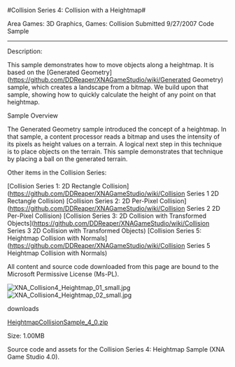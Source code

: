 #Collision Series 4: Collision with a Heightmap#

Area
Games: 3D Graphics, Games: Collision
Submitted
9/27/2007
Code Sample

---

Description:

This sample demonstrates how to move objects along a heightmap. It is based on the [Generated Geometry](https://github.com/DDReaper/XNAGameStudio/wiki/Generated Geometry) sample, which creates a landscape from a bitmap. We build upon that sample, showing how to quickly calculate the height of any point on that heightmap.

Sample Overview

The Generated Geometry sample introduced the concept of a heightmap. In that sample, a content processor reads a bitmap and uses the intensity of its pixels as height values on a terrain. A logical next step in this technique is to place objects on the terrain. This sample demonstrates that technique by placing a ball on the generated terrain.

Other items in the Collision Series:

[Collision Series 1: 2D Rectangle Collision](https://github.com/DDReaper/XNAGameStudio/wiki/Collision Series 1 2D Rectangle Collision)
[Collision Series 2: 2D Per-Pixel Collision](https://github.com/DDReaper/XNAGameStudio/wiki/Collision Series 2 2D Per-Pixel Collision)
[Collision Series 3: 2D Collision with Transformed Objects](https://github.com/DDReaper/XNAGameStudio/wiki/Collision Series 3 2D Collision with Transformed Objects)
[Collision Series 5: Heightmap Collision with Normals](https://github.com/DDReaper/XNAGameStudio/wiki/Collision Series 5 Heightmap Collision with Normals)

 
All content and source code downloaded from this page are bound to the Microsoft Permissive License (Ms-PL).

![XNA_Collision4_Heightmap_01_small.jpg](https://github.com/DDReaper/XNAGameStudio/blob/master/Images/XNA_Collision4_Heightmap_01_small.jpg)![XNA_Collision4_Heightmap_02_small.jpg](https://github.com/DDReaper/XNAGameStudio/blob/master/Images/XNA_Collision4_Heightmap_02_small.jpg)
	

downloads

[HeightmapCollisionSample_4_0.zip](https://github.com/DDReaper/XNAGameStudio/blob/master/Samples/HeightmapCollisionSample_4_0.zip?raw=true)

Size: 1.00MB

Source code and assets for the Collision Series 4: Heightmap Sample (XNA Game Studio 4.0). 